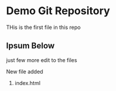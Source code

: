 # Demo Git Repository
THis is the first file in this repo

## Ipsum Below

just few more edit to the files

New file added
1. index.html